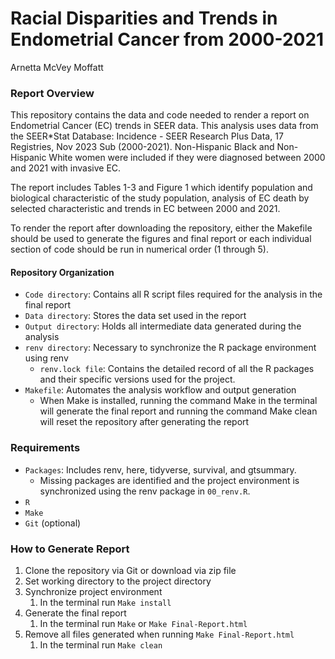 Racial Disparities and Trends in Endometrial Cancer from 2000-2021
================
Arnetta McVey Moffatt

### Report Overview

This repository contains the data and code needed to render a report on
Endometrial Cancer (EC) trends in SEER data. This analysis uses data
from the SEER\*Stat Database: Incidence - SEER Research Plus Data, 17
Registries, Nov 2023 Sub (2000-2021). Non-Hispanic Black and
Non-Hispanic White women were included if they were diagnosed between
2000 and 2021 with invasive EC.

The report includes Tables 1-3 and Figure 1 which identify population
and biological characteristic of the study population, analysis of EC
death by selected characteristic and trends in EC between 2000 and 2021.

To render the report after downloading the repository, either the
Makefile should be used to generate the figures and final report or each
individual section of code should be run in numerical order (1 through
5).

#### Repository Organization

- `Code directory`: Contains all R script files required for the
  analysis in the final report
- `Data directory`: Stores the data set used in the report
- `Output directory`: Holds all intermediate data generated during the
  analysis
- `renv directory`: Necessary to synchronize the R package environment
  using renv
  - `renv.lock file`: Contains the detailed record of all the R packages
    and their specific versions used for the project.
- `Makefile`: Automates the analysis workflow and output generation
  - When Make is installed, running the command Make in the terminal
    will generate the final report and running the command Make clean
    will reset the repository after generating the report

### Requirements

- `Packages`: Includes renv, here, tidyverse, survival, and gtsummary.
  - Missing packages are identified and the project environment is
    synchronized using the renv package in `00_renv.R`.
- `R`
- `Make`
- `Git` (optional)

### How to Generate Report

1.  Clone the repository via Git or download via zip file
2.  Set working directory to the project directory
3.  Synchronize project environment
    1.  In the terminal run `Make install`
4.  Generate the final report
    1.  In the terminal run `Make` or `Make Final-Report.html`
5.  Remove all files generated when running `Make Final-Report.html`
    1.  In the terminal run `Make clean`
